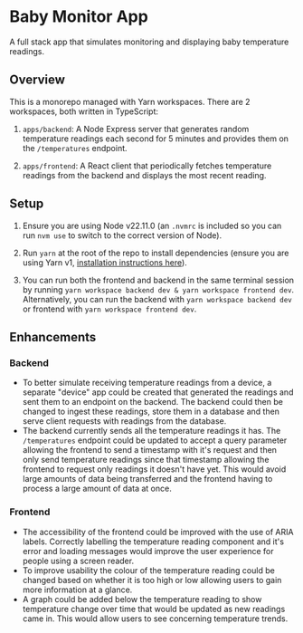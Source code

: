 # Baby Monitor App

A full stack app that simulates monitoring and displaying baby temperature readings.

## Overview

This is a monorepo managed with Yarn workspaces. There are 2 workspaces, both written in TypeScript:

1. `apps/backend`: A Node Express server that generates random temperature readings each second for 5 minutes and provides them on the `/temperatures` endpoint.

2. `apps/frontend`: A React client that periodically fetches temperature readings from the backend and displays the most recent reading.

## Setup

1. Ensure you are using Node v22.11.0 (an `.nvmrc` is included so you can run `nvm use` to switch to the correct version of Node).

2. Run `yarn` at the root of the repo to install dependencies (ensure you are using Yarn v1, [installation instructions here](https://classic.yarnpkg.com/lang/en/docs/install)).

3. You can run both the frontend and backend in the same terminal session by running `yarn workspace backend dev & yarn workspace frontend dev`. Alternatively, you can run the backend with `yarn workspace backend dev` or frontend with `yarn workspace frontend dev`.

## Enhancements

### Backend

- To better simulate receiving temperature readings from a device, a separate "device" app could be created that generated the readings and sent them to an endpoint on the backend. The backend could then be changed to ingest these readings, store them in a database and then serve client requests with readings from the database.
- The backend currently sends all the temperature readings it has. The `/temperatures` endpoint could be updated to accept a query parameter allowing the frontend to send a timestamp with it's request and then only send temperature readings since that timestamp allowing the frontend to request only readings it doesn't have yet. This would avoid large amounts of data being transferred and the frontend having to process a large amount of data at once.

### Frontend

- The accessibility of the frontend could be improved with the use of ARIA labels. Correctly labelling the temperature reading component and it's error and loading messages would improve the user experience for people using a screen reader.
- To improve usability the colour of the temperature reading could be changed based on whether it is too high or low allowing users to gain more information at a glance.
- A graph could be added below the temperature reading to show temperature change over time that would be updated as new readings came in. This would allow users to see concerning temperature trends.
